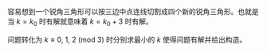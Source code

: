 容易想到一个锐角三角形可以按三边中点连线切割成四个新的锐角三角形。也就是当 $k=k_0$ 时有解就意味着 $k=k_0+3$ 时有解。

问题转化为 $k\equiv 0,\ 1,\ 2\ (\text{mod 3})$ 时分别求最小的 $k$ 使得问题有解并给出构造。